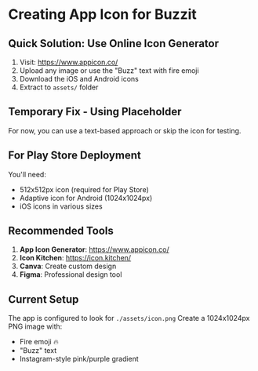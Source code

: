 # Creating App Icon for Buzzit

## Quick Solution: Use Online Icon Generator

1. Visit: https://www.appicon.co/
2. Upload any image or use the "Buzz" text with fire emoji
3. Download the iOS and Android icons
4. Extract to `assets/` folder

## Temporary Fix - Using Placeholder

For now, you can use a text-based approach or skip the icon for testing.

## For Play Store Deployment

You'll need:
- 512x512px icon (required for Play Store)
- Adaptive icon for Android (1024x1024px)
- iOS icons in various sizes

## Recommended Tools

1. **App Icon Generator**: https://www.appicon.co/
2. **Icon Kitchen**: https://icon.kitchen/
3. **Canva**: Create custom design
4. **Figma**: Professional design tool

## Current Setup

The app is configured to look for `./assets/icon.png`
Create a 1024x1024px PNG image with:
- Fire emoji 🔥
- "Buzz" text
- Instagram-style pink/purple gradient
